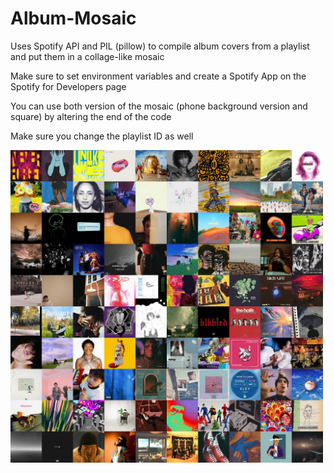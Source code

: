 # Album-Mosaic

Uses Spotify API and PIL (pillow) to compile album covers from a playlist and put them in a collage-like mosaic

Make sure to set environment variables and create a Spotify App on the Spotify for Developers page

You can use both version of the mosaic (phone background version and square) by altering the end of the code 

Make sure you change the playlist ID as well

<img src="/mosaic.jpg" width="500" /> 
